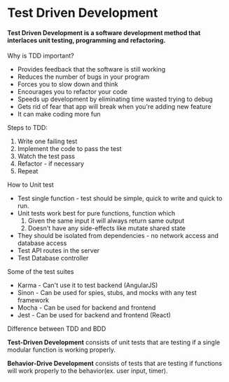 # Test Driven Development

#### Test Driven Development is a software development method that interlaces unit testing, programming and refactoring.

Why is TDD important?
  * Provides feedback that the software is still working
  * Reduces the number of bugs in your program
  * Forces you to slow down and think
  * Encourages you to refactor your code
  * Speeds up development by eliminating time wasted trying to debug
  * Gets rid of fear that app will break when you're adding new feature
  * It can make coding more fun

Steps to TDD:
1. Write one failing test
2. Implement the code to pass the test
3. Watch the test pass
4. Refactor - if necessary
5. Repeat

How to Unit test
  * Test single function - test should be simple, quick to write and quick to run.
  * Unit tests work best for pure functions, function which
    1. Given the same input it will always return same output
    1. Doesn't have any side-effects like mutate shared state
  * They should be isolated from dependencies - no network access and database access
  * Test API routes in the server
  * Test Database controller

Some of the test suites
  * Karma - Can't use it to test backend (AngularJS)
  * Sinon - Can be used for spies, stubs, and mocks with any test framework
  * Mocha - Can be used for backend and frontend
  * Jest - Can be used for backend and frontend (React)

Difference between TDD and BDD

**Test-Driven Development** consists of unit tests that are testing if a single modular function is working properly.

**Behavior-Drive Development** consists of tests that are testing if functions will work properly to the behavior(ex. user input, timer).